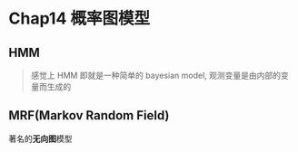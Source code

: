 # Chap14 概率图模型

## HMM

> 感觉上 HMM 即就是一种简单的 bayesian model, 观测变量是由内部的变量而生成的

## MRF(Markov Random Field)

著名的**无向图**模型